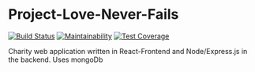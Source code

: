 # Project-Love-Never-Fails

[![Build Status](https://travis-ci.org/missvicki/Project-Love-Never-Fails.svg?branch=develop)](https://travis-ci.org/missvicki/Project-Love-Never-Fails)
[![Maintainability](https://api.codeclimate.com/v1/badges/72b27f89c0830b84c1f6/maintainability)](https://codeclimate.com/github/missvicki/Project-Love-Never-Fails/maintainability) [![Test Coverage](https://api.codeclimate.com/v1/badges/72b27f89c0830b84c1f6/test_coverage)](https://codeclimate.com/github/missvicki/Project-Love-Never-Fails/test_coverage)


Charity web application written in React-Frontend and Node/Express.js in the backend. Uses mongoDb
